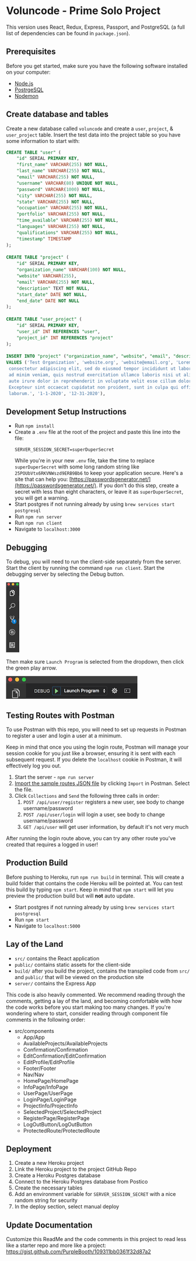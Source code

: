 # Voluncode - Prime Solo Project
This version uses React, Redux, Express, Passport, and PostgreSQL (a full list of dependencies can be found in `package.json`).

## Prerequisites

Before you get started, make sure you have the following software installed on your computer:

- [Node.js](https://nodejs.org/en/)
- [PostrgeSQL](https://www.postgresql.org/)
- [Nodemon](https://nodemon.io/)

## Create database and tables

Create a new database called `voluncode` and create a `user`, `project`, & `user_project` table. Insert the test data into the project table so you have some information to start with:

```SQL
CREATE TABLE "user" (
	"id" SERIAL PRIMARY KEY,
	"first_name" VARCHAR(255) NOT NULL,
	"last_name" VARCHAR(255) NOT NULL,
	"email" VARCHAR(255) NOT NULL,
	"username" VARCHAR(80) UNIQUE NOT NULL,
	"password" VARCHAR(1000) NOT NULL,
	"city" VARCHAR(255) NOT NULL,
	"state" VARCHAR(255) NOT NULL,
	"occupation" VARCHAR(255) NOT NULL,
	"portfolio" VARCHAR(255) NOT NULL,
	"time_available" VARCHAR(255) NOT NULL,
	"languages" VARCHAR(255) NOT NULL,
	"qualifications" VARCHAR(255) NOT NULL,
	"timestamp" TIMESTAMP
);

CREATE TABLE "project" (
	"id" SERIAL PRIMARY KEY,
	"organization_name" VARCHAR(100) NOT NULL,
	"website" VARCHAR(255),
	"email" VARCHAR(255) NOT NULL,
	"description" TEXT NOT NULL,
	"start_date" DATE NOT NULL,
	"end_date" DATE NOT NULL
);

CREATE TABLE "user_project" (
	"id" SERIAL PRIMARY KEY,
	"user_id" INT REFERENCES "user",
	"project_id" INT REFERENCES "project"
);

INSERT INTO "project" ("organization_name", "website", "email", "description", "start_date", "end_date")
VALUES ('Test Organization', 'website.org', 'website@email.org', 'Lorem ipsum dolor sit amet, 
 consectetur adipiscing elit, sed do eiusmod tempor incididunt ut labore et dolore magna aliqua. Ut enim 
 ad minim veniam, quis nostrud exercitation ullamco laboris nisi ut aliquip ex ea commodo consequat. Duis 
 aute irure dolor in reprehenderit in voluptate velit esse cillum dolore eu fugiat nulla pariatur. 
 Excepteur sint occaecat cupidatat non proident, sunt in culpa qui officia deserunt mollit anim id est 
 laborum.', '1-1-2020', '12-31-2020'),
```

## Development Setup Instructions

* Run `npm install`
* Create a `.env` file at the root of the project and paste this line into the file:
    ```
    SERVER_SESSION_SECRET=superDuperSecret
    ```
    While you're in your new `.env` file, take the time to replace `superDuperSecret` with some long random string like `25POUbVtx6RKVNWszd9ERB9Bb6` to keep your application secure. Here's a site that can help you: [https://passwordsgenerator.net/](https://passwordsgenerator.net/). If you don't do this step, create a secret with less than eight characters, or leave it as `superDuperSecret`, you will get a warning.
* Start postgres if not running already by using `brew services start postgresql`
* Run `npm run server`
* Run `npm run client`
* Navigate to `localhost:3000`

## Debugging

To debug, you will need to run the client-side separately from the server. Start the client by running the command `npm run client`. Start the debugging server by selecting the Debug button.

![VSCode Toolbar](documentation/images/vscode-toolbar.png)

Then make sure `Launch Program` is selected from the dropdown, then click the green play arrow.

![VSCode Debug Bar](documentation/images/vscode-debug-bar.png)


## Testing Routes with Postman

To use Postman with this repo, you will need to set up requests in Postman to register a user and login a user at a minimum. 

Keep in mind that once you using the login route, Postman will manage your session cookie for you just like a browser, ensuring it is sent with each subsequent request. If you delete the `localhost` cookie in Postman, it will effectively log you out.

1. Start the server - `npm run server`
2. [Import the sample routes JSON file](./PostmanPrimeSoloRoutes.json) by clicking `Import` in Postman. Select the file.
3. Click `Collections` and `Send` the following three calls in order:
    1. `POST /api/user/register` registers a new user, see body to change username/password
    2. `POST /api/user/login` will login a user, see body to change username/password
    3. `GET /api/user` will get user information, by default it's not very much

After running the login route above, you can try any other route you've created that requires a logged in user!


## Production Build

Before pushing to Heroku, run `npm run build` in terminal. This will create a build folder that contains the code Heroku will be pointed at. You can test this build by typing `npm start`. Keep in mind that `npm start` will let you preview the production build but will **not** auto update.

* Start postgres if not running already by using `brew services start postgresql`
* Run `npm start`
* Navigate to `localhost:5000`

## Lay of the Land

* `src/` contains the React application
* `public/` contains static assets for the client-side
* `build/` after you build the project, contains the transpiled code from `src/` and `public/` that will be viewed on the production site
* `server/` contains the Express App

This code is also heavily commented. We recommend reading through the comments, getting a lay of the land, and becoming comfortable with how the code works before you start making too many changes. If you're wondering where to start, consider reading through component file comments in the following order:

* src/components
  * App/App
  * AvailableProjects/AvailableProjects
  * Confirmation/Confirmation
  * EditConfirmation/EditConfirmation
  * EditProfile/EditProfile
  * Footer/Footer
  * Nav/Nav
  * HomePage/HomePage
  * InfoPage/InfoPage
  * UserPage/UserPage
  * LoginPage/LoginPage
  * ProjectInfo/ProjectInfo
  * SelectedProject/SelectedProject
  * RegisterPage/RegisterPage
  * LogOutButton/LogOutButton
  * ProtectedRoute/ProtectedRoute

## Deployment

1. Create a new Heroku project
2. Link the Heroku project to the project GitHub Repo
3. Create a Heroku Postgres database
4. Connect to the Heroku Postgres database from Postico
5. Create the necessary tables
6. Add an environment variable for `SERVER_SESSION_SECRET` with a nice random string for security
7. In the deploy section, select manual deploy

## Update Documentation

Customize this ReadMe and the code comments in this project to read less like a starter repo and more like a project: https://gist.github.com/PurpleBooth/109311bb0361f32d87a2
